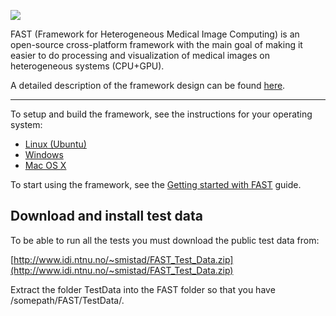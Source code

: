 ![](http://idi.ntnu.no/~smistad/fast_logo.png)

FAST (Framework for Heterogeneous Medical Image Computing) is an open-source cross-platform framework with the main goal of making it easier to do processing and visualization of medical images on heterogeneous systems (CPU+GPU).

A detailed description of the framework design can be found [here](https://github.com/smistad/FAST/wiki/Framework-Design).

***

To setup and build the framework, see the instructions for your operating system:
* [Linux (Ubuntu)](https://github.com/smistad/FAST/wiki/Linux-instructions)
* [Windows](https://github.com/smistad/FAST/wiki/Windows-instructions)
* [Mac OS X](https://github.com/smistad/FAST/wiki/Mac-OS-X-instructions)

To start using the framework, see the [Getting started with FAST](https://github.com/smistad/FAST/wiki/Getting-started-with-FAST) guide.


Download and install test data
----------------------------------------------------------
To be able to run all the tests you must download the public test data from:

[http://www.idi.ntnu.no/~smistad/FAST_Test_Data.zip](http://www.idi.ntnu.no/~smistad/FAST_Test_Data.zip)

Extract the folder TestData into the FAST folder so that you have /somepath/FAST/TestData/.
